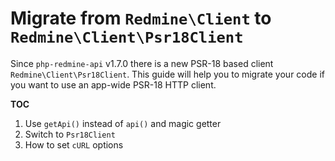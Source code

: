 # Migrate from `Redmine\Client` to `Redmine\Client\Psr18Client`

Since `php-redmine-api` v1.7.0 there is a new PSR-18 based client `Redmine\Client\Psr18Client`. This guide will help you to migrate your code if you want to use an app-wide PSR-18 HTTP client.

**TOC**

1. Use `getApi()` instead of `api()` and magic getter
2. Switch to `Psr18Client`
3. How to set `cURL` options
